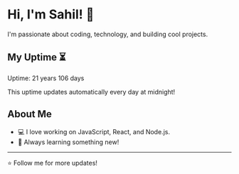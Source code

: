 # Hi, I'm Sahil! 👋

I'm passionate about coding, technology, and building cool projects.

## My Uptime ⏳
Uptime: 21 years 106 days

This uptime updates automatically every day at midnight!

## About Me
- 💻 I love working on JavaScript, React, and Node.js.
- 🎯 Always learning something new!

---

⭐️ Follow me for more updates!

